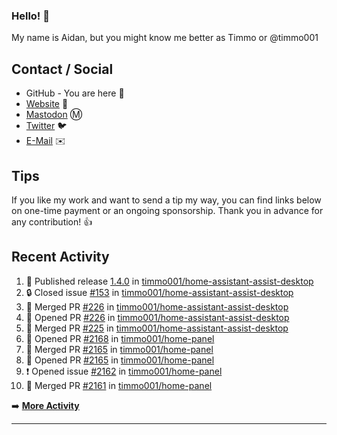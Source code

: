 ### Hello! 👋

My name is Aidan, but you might know me better as Timmo or @timmo001

## Contact / Social

- GitHub - You are here 👋
- [Website](https://timmo.dev) 📙
- <a href="https://fosstodon.org/@timmo" rel="me" target="_blank">Mastodon</a> Ⓜ️
- [Twitter](https://twitter.com/timmo001) 🐦
- [E-Mail](mailto:aidan@timmo.dev) ✉️

## Tips

If you like my work and want to send a tip my way, you can find links below on one-time payment or an ongoing sponsorship. Thank you in advance for any contribution! 👍

## Recent Activity

<!--START_SECTION:activity-->
1. 🚀 Published release [1.4.0](https://github.com/1.4.0) in [timmo001/home-assistant-assist-desktop](https://github.com/timmo001/home-assistant-assist-desktop)
2. 🔒 Closed issue [#153](https://github.com/timmo001/home-assistant-assist-desktop/issues/153) in [timmo001/home-assistant-assist-desktop](https://github.com/timmo001/home-assistant-assist-desktop)
3. 🎉 Merged PR [#226](https://github.com/timmo001/home-assistant-assist-desktop/pull/226) in [timmo001/home-assistant-assist-desktop](https://github.com/timmo001/home-assistant-assist-desktop)
4. 💪 Opened PR [#226](https://github.com/timmo001/home-assistant-assist-desktop/pull/226) in [timmo001/home-assistant-assist-desktop](https://github.com/timmo001/home-assistant-assist-desktop)
5. 🎉 Merged PR [#225](https://github.com/timmo001/home-assistant-assist-desktop/pull/225) in [timmo001/home-assistant-assist-desktop](https://github.com/timmo001/home-assistant-assist-desktop)
6. 💪 Opened PR [#2168](https://github.com/timmo001/home-panel/pull/2168) in [timmo001/home-panel](https://github.com/timmo001/home-panel)
7. 🎉 Merged PR [#2165](https://github.com/timmo001/home-panel/pull/2165) in [timmo001/home-panel](https://github.com/timmo001/home-panel)
8. 💪 Opened PR [#2165](https://github.com/timmo001/home-panel/pull/2165) in [timmo001/home-panel](https://github.com/timmo001/home-panel)
9. ❗️ Opened issue [#2162](https://github.com/timmo001/home-panel/issues/2162) in [timmo001/home-panel](https://github.com/timmo001/home-panel)
10. 🎉 Merged PR [#2161](https://github.com/timmo001/home-panel/pull/2161) in [timmo001/home-panel](https://github.com/timmo001/home-panel)
<!--END_SECTION:activity-->

➡️  **[More Activity](/RECENT-ACTIVITY.md)**

---

[sponsor-badge]: https://github.com/timmo001/timmo001/blob/master/sponsor.png?raw=true
[sponsor]: https://github.com/sponsors/timmo001?o=esc
